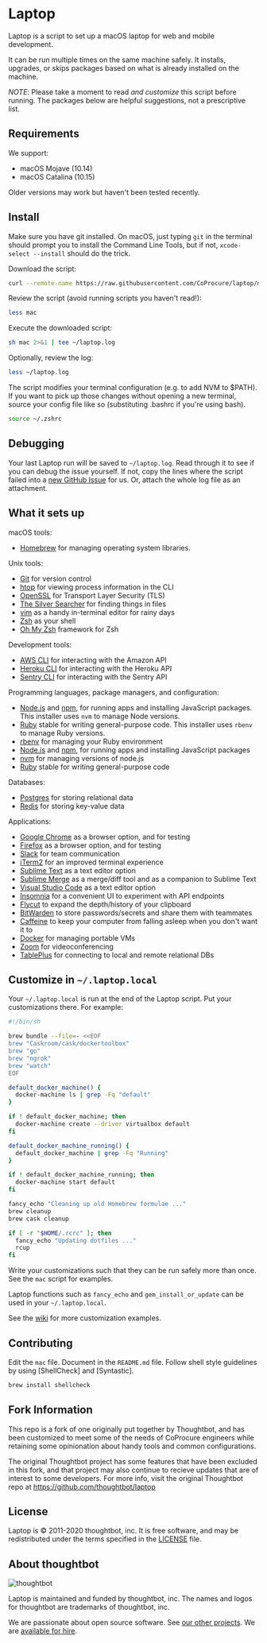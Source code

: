 Laptop
======

Laptop is a script to set up a macOS laptop for web and mobile development.

It can be run multiple times on the same machine safely.
It installs, upgrades, or skips packages based on what is already installed on the machine.

*NOTE*: Please take a moment to read *and customize* this script before running. The packages below are helpful suggestions, not a prescriptive list.

Requirements
------------

We support:

* macOS Mojave (10.14)
* macOS Catalina (10.15)

Older versions may work but haven't been tested recently.

Install
-------

Make sure you have git installed. On macOS, just typing `git` in the terminal should prompt you to install the Command Line Tools, but if not, `xcode-select --install` should do the trick.

Download the script:

```sh
curl --remote-name https://raw.githubusercontent.com/CoProcure/laptop/master/mac
```

Review the script (avoid running scripts you haven't read!):

```sh
less mac
```

Execute the downloaded script:

```sh
sh mac 2>&1 | tee ~/laptop.log
```

Optionally, review the log:

```sh
less ~/laptop.log
```

The script modifies your terminal configuration (e.g. to add NVM to $PATH). If you want to pick up those changes without opening a new terminal, source your config file like so (substituting .bashrc if you're using bash).

```sh
source ~/.zshrc
```

Debugging
---------

Your last Laptop run will be saved to `~/laptop.log`.
Read through it to see if you can debug the issue yourself.
If not, copy the lines where the script failed into a
[new GitHub Issue](https://github.com/thoughtbot/laptop/issues/new) for us.
Or, attach the whole log file as an attachment.

What it sets up
---------------

macOS tools:

* [Homebrew] for managing operating system libraries.

[Homebrew]: http://brew.sh/

Unix tools:

* [Git] for version control
* [htop] for viewing process information in the CLI
* [OpenSSL] for Transport Layer Security (TLS)
* [The Silver Searcher] for finding things in files
* [vim] as a handy in-terminal editor for rainy days
* [Zsh] as your shell
* [Oh My Zsh] framework for Zsh

[Git]: https://git-scm.com/
[htop]: https://hisham.hm/htop/
[OpenSSL]: https://www.openssl.org/
[The Silver Searcher]: https://github.com/ggreer/the_silver_searcher
[vim]: https://www.vim.org/
[Zsh]: http://www.zsh.org/

Development tools:

* [AWS CLI] for interacting with the Amazon API
* [Heroku CLI] for interacting with the Heroku API
* [Sentry CLI] for interacting with the Sentry API

[AWS CLI]: https://aws.amazon.com/cli/
[Heroku CLI]: https://devcenter.heroku.com/articles/heroku-cli
[Sentry CLI]: https://github.com/getsentry/sentry-cli
[Oh My Zsh]: https://ohmyz.sh/

Programming languages, package managers, and configuration:

* [Node.js] and [npm], for running apps and installing JavaScript packages. This installer uses `nvm` to manage Node versions.
* [Ruby] stable for writing general-purpose code. This installer uses `rbenv` to manage Ruby versions.
* [rbenv] for managing your Ruby environment
* [Node.js] and [npm], for running apps and installing JavaScript packages
* [nvm] for managing versions of node.js
* [Ruby] stable for writing general-purpose code

[Node.js]: http://nodejs.org/
[npm]: https://www.npmjs.org/
[nvm]: https://github.com/nvm-sh/nvm
[Ruby]: https://www.ruby-lang.org/en/
[rbenv]: https://github.com/rbenv/rbenv


Databases:

* [Postgres] for storing relational data
* [Redis] for storing key-value data

[Postgres]: http://www.postgresql.org/
[Redis]: http://redis.io/

Applications:

* [Google Chrome] as a browser option, and for testing
* [Firefox] as a browser option, and for testing
* [Slack] for team communication
* [iTerm2] for an improved terminal experience
* [Sublime Text] as a text editor option
* [Sublime Merge] as a merge/diff tool and as a companion to Sublime Text
* [Visual Studio Code] as a text editor option
* [Insomnia] for a convenient UI to experiment with API endpoints
* [Flycut] to expand the depth/history of your clipboard
* [BitWarden] to store passwords/secrets and share them with teammates
* [Caffeine] to keep your computer from falling asleep when you don't want it to
* [Docker] for managing portable VMs
* [Zoom] for videoconferencing
* [TablePlus] for connecting to local and remote relational DBs

[Google Chrome]: https://www.google.com/chrome/
[Firefox]: https://www.mozilla.org/en-US/firefox/new/
[Slack]: https://slack.com/
[iTerm2]: https://www.iterm2.com/
[Sublime Text]: https://www.sublimetext.com/
[Sublime Merge]: https://www.sublimemerge.com/
[Visual Studio Code]: https://code.visualstudio.com/
[Insomnia]: https://insomnia.rest/
[Flycut]: https://github.com/TermiT/flycut
[BitWarden]: https://bitwarden.com/
[Caffeine]: http://lightheadsw.com/caffeine/
[Docker]: https://www.docker.com/
[Zoom]: https://zoom.us/
[TablePlus]: https://tableplus.com/

Customize in `~/.laptop.local`
------------------------------

Your `~/.laptop.local` is run at the end of the Laptop script.
Put your customizations there.
For example:

```sh
#!/bin/sh

brew bundle --file=- <<EOF
brew "Caskroom/cask/dockertoolbox"
brew "go"
brew "ngrok"
brew "watch"
EOF

default_docker_machine() {
  docker-machine ls | grep -Fq "default"
}

if ! default_docker_machine; then
  docker-machine create --driver virtualbox default
fi

default_docker_machine_running() {
  default_docker_machine | grep -Fq "Running"
}

if ! default_docker_machine_running; then
  docker-machine start default
fi

fancy_echo "Cleaning up old Homebrew formulae ..."
brew cleanup
brew cask cleanup

if [ -r "$HOME/.rcrc" ]; then
  fancy_echo "Updating dotfiles ..."
  rcup
fi
```

Write your customizations such that they can be run safely more than once.
See the `mac` script for examples.

Laptop functions such as `fancy_echo` and
`gem_install_or_update`
can be used in your `~/.laptop.local`.

See the [wiki](https://github.com/thoughtbot/laptop/wiki)
for more customization examples.

Contributing
------------

Edit the `mac` file.
Document in the `README.md` file.
Follow shell style guidelines by using [ShellCheck] and [Syntastic].

```sh
brew install shellcheck
```

Fork Information
----------------

This repo is a fork of one originally put together by Thoughtbot, and has been customized to meet some of the needs of CoProcure engineers while retaining some opinionation about handy tools and common configurations.

The original Thoughtbot project has some features that have been excluded in this fork, and that project may also continue to recieve updates that are of interest to some developers. For more info, visit the original Thoughtbot repo at https://github.com/thoughtbot/laptop


License
-------

Laptop is © 2011-2020 thoughtbot, inc.
It is free software,
and may be redistributed under the terms specified in the [LICENSE] file.

[LICENSE]: LICENSE

About thoughtbot
----------------

![thoughtbot](https://thoughtbot.com/brand_assets/93:44.svg)

Laptop is maintained and funded by thoughtbot, inc.
The names and logos for thoughtbot are trademarks of thoughtbot, inc.

We are passionate about open source software.
See [our other projects][community].
We are [available for hire][hire].

[community]: https://thoughtbot.com/community?utm_source=github
[hire]: https://thoughtbot.com?utm_source=github
